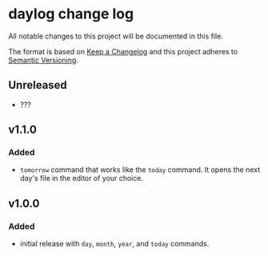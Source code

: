 # daylog change log

All notable changes to this project will be documented in this file.

The format is based on [Keep a Changelog](http://keepachangelog.com/) and this project adheres to [Semantic Versioning](http://semver.org/).

## Unreleased

* ???

## v1.1.0

### Added

- `tomorrow` command that works like the `today` command. It opens the next day's file in the editor of your choice.

## v1.0.0

### Added
* initial release with `day`, `month`, `year`, and `today` commands.
